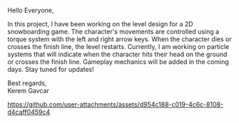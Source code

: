 Hello Everyone,

In this project, I have been working on the level design for a 2D snowboarding game. 
The character's movements are controlled using a torque system with the left and right arrow keys. 
When the character dies or crosses the finish line, the level restarts. 
Currently, I am working on particle systems that will indicate when the character hits their head on the ground or crosses the finish line. 
Gameplay mechanics will be added in the coming days. 
Stay tuned for updates!

Best regards,  
Kerem Gavcar




https://github.com/user-attachments/assets/d954c188-c019-4c6c-8108-d4caff0459c4


